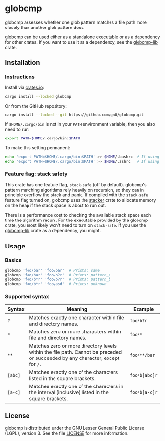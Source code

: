 # globcmp

globcmp assesses whether one glob pattern matches a file path more closely than another glob pattern does.

globcmp can be used either as a standalone executable or as a dependency for other crates.
If you want to use it as a dependency, see the [globcmp-lib](https://github.com/gn0/globcmp/blob/main/globcmp-lib) crate.

## Installation

### Instructions

Install via [crates.io](https://crates.io/crates/globcmp):

```sh
cargo install --locked globcmp
```

Or from the GitHub repository:

```sh
cargo install --locked --git https://github.com/gn0/globcmp.git
```

If `$HOME/.cargo/bin` is not in your `PATH` environment variable, then you also need to run:

```sh
export PATH=$HOME/.cargo/bin:$PATH
```

To make this setting permanent:

```sh
echo 'export PATH=$HOME/.cargo/bin:$PATH' >> $HOME/.bashrc  # If using bash.
echo 'export PATH=$HOME/.cargo/bin:$PATH' >> $HOME/.zshrc   # If using zsh.
```

### Feature flag: stack safety

This crate has one feature flag, `stack-safe` (off by default).
globcmp's pattern matching algorithms rely heavily on recursion, so they can in principle overflow the stack and panic.
If compiled with the `stack-safe` feature flag turned on, globcmp uses the [stacker](https://crates.io/crates/stacker/) crate to allocate memory on the heap if the stack space is about to run out.

There is a performance cost to checking the available stack space each time the algorithm recurs.
For the executable provided by the globcmp crate, you most likely won't need to turn on `stack-safe`.
If you use the [globcmp-lib](https://github.com/gn0/globcmp/tree/main/globcmp-lib) crate as a dependency, you might.

## Usage

### Basics

```sh
globcmp 'foo/bar' 'foo/bar'  # Prints: same
globcmp 'foo/bar' 'foo/b?r'  # Prints: pattern_a
globcmp 'foo/b*r' 'foo/b?r'  # Prints: pattern_b
globcmp 'foo/b*r' 'foo/asd'  # Prints: unknown
```

### Supported syntax

| Syntax  | Meaning | Example |
|---------|---------|---------|
| `?`     | Matches exactly one character within file and directory names. | `foo/b?r` |
| `*`     | Matches zero or more characters within file and directory names. | `foo/*` |
| `**`    | Matches zero or more directory levels within the file path. Cannot be preceded or succeeded by any character, except for `/`. | `foo/**/bar` |
| `[abc]` | Matches exactly one of the characters listed in the square brackets. | `foo/b[abc]r` |
| `[a-c]` | Matches exactly one of the characters in the interval (inclusive) listed in the square brackets. | `foo/b[a-c]r` |

## License

globcmp is distributed under the GNU Lesser General Public License (LGPL), version 3.
See the file [LICENSE](./LICENSE) for more information.

